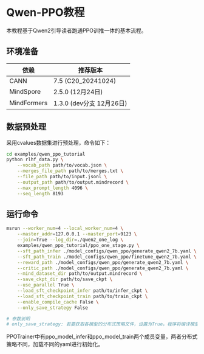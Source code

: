 # Qwen-PPO教程

本教程基于Qwen2引导读者跑通PPO训推一体的基本流程。

## 环境准备

| 依赖        | 推荐版本                 |
| ----------- | ------------------------ |
| CANN        | 7.5 (C20_20241024)       |
| MindSpore   | 2.5.0 (12月24日)         |
| MindFormers | 1.3.0 (dev分支 12月26日) |

## 数据预处理

采用cvalues数据集进行预处理，命令如下：

```sh
cd examples/qwen_ppo_tutorial
python rlhf_data.py \
	--vocab_path path/to/vocab.json \
	--merges_file_path path/to/merges.txt \
	--file_path path/to/input.jsonl \
	--output_path path/to/output.mindrecord \
	--max_prompt_length 4096 \
	--seq_length 8193
```

## 运行命令

```sh
msrun --worker_num=4 --local_worker_num=4 \
	--master_addr=127.0.0.1 --master_port=9123 \
	--join=True --log_dir=./qwen2_one_log \
	examples/qwen_ppo_tutorial/ppo_one_stage.py \
	--sft_path_infer ./model_configs/qwen_ppo/generate_qwen2_7b.yaml \
	--sft_path_train ./model_configs/qwen_ppo/finetune_qwen2_7b.yaml \
	--reward_path ./model_configs/qwen_ppo/generate_qwen2_7b.yaml \
	--critic_path ./model_configs/qwen_ppo/generate_qwen2_7b.yaml \
	--mind_dataset_dir path/to/output.mindrecord \
	--save_ckpt_dir path/to/save_ckpt \
	--use_parallel True \
	--load_sft_checkpoint_infer path/to/infer_ckpt \
	--load_sft_checkpoint_train path/to/train_ckpt \
	--enable_compile_cache False \
	--only_save_strategy False

# 参数说明
# only_save_strategy: 若要获取各模型的分布式策略文件，设置为True。程序将编译模型，得到策略文件并保存到 ./strategy 目录，然后直接退出。
```

​	PPOTrainer中有ppo_model_infer和ppo_model_train两个成员变量，两者分布式策略不同，加载不同的yaml进行初始化。

